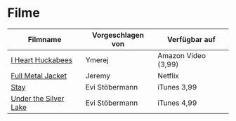 # Filme


|Filmname                                                                   |Vorgeschlagen von       |Verfügbar auf       |
|---------------------------------------------------------------------------|------------------------|--------------------|
|[I Heart Huckabees](https://www.imdb.com/title/tt0356721/)                 |Ymerej                  |Amazon Video (3,99) |
|[Full Metal Jacket](https://www.imdb.com/title/tt0093058/)                 |Jeremy                  |Netflix             |
|[Stay](https://www.imdb.com/title/tt0371257/)                              |Evi Stöbermann          |iTunes 3,99         |
|[Under the Silver Lake](https://www.imdb.com/title/tt0407887/)             |Evi Stöbermann          |iTunes 4,99         |


